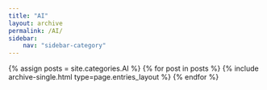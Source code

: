 ```yaml
---
title: "AI"
layout: archive
permalink: /AI/
sidebar:
    nav: "sidebar-category"
---
```



{% assign posts = site.categories.AI %}
{% for post in posts %} {% include archive-single.html type=page.entries_layout %} {% endfor %}